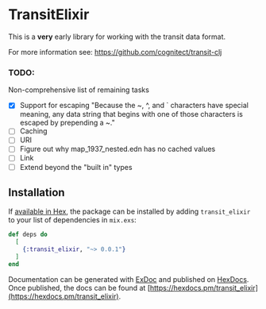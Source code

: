 # TransitElixir

This is a __very__ early library for working with the transit
data format.

For more information see: https://github.com/cognitect/transit-clj

### TODO:

Non-comprehensive list of remaining tasks

- [x] Support for escaping "Because the ~, ^, and ` characters have special meaning, any data string that begins with one of those characters is escaped by prepending a ~."
- [ ] Caching
- [ ] URI
- [ ] Figure out why map_1937_nested.edn has no cached values
- [ ] Link
- [ ] Extend beyond the "built in" types

## Installation

If [available in Hex](https://hex.pm/docs/publish), the package can be installed
by adding `transit_elixir` to your list of dependencies in `mix.exs`:

```elixir
def deps do
  [
    {:transit_elixir, "~> 0.0.1"}
  ]
end
```

Documentation can be generated with [ExDoc](https://github.com/elixir-lang/ex_doc)
and published on [HexDocs](https://hexdocs.pm). Once published, the docs can
be found at [https://hexdocs.pm/transit_elixir](https://hexdocs.pm/transit_elixir).

